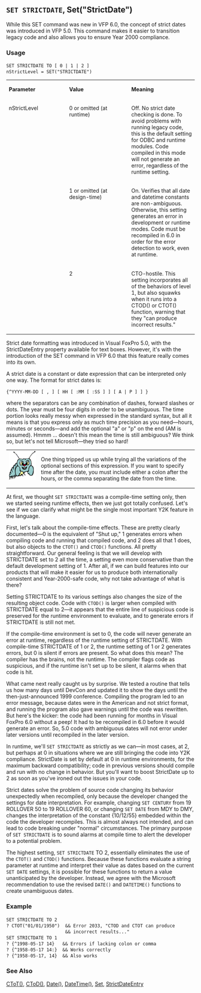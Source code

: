 ## `SET STRICTDATE`, Set("StrictDate")

While this SET command was new in VFP 6.0, the concept of strict dates was introduced in VFP 5.0. This command makes it easier to transition legacy code and also allows you to ensure Year 2000 compliance.

### Usage

```foxpro
SET STRICTDATE TO [ 0 | 1 | 2 ]
nStrictLevel = SET("STRICTDATE")
```
<table>
<tr>
  <td width="32%" valign="top">
  <p><b>Parameter</b></p>
  </td>
  <td width="23%" valign="top">
  <p><b>Value</b></p>
  </td>
  <td width="45%" valign="top">
  <p><b>Meaning</b></p>
  </td>
 </tr>
<tr>
  <td width="32%" rowspan="3" valign="top">
  <p>nStrictLevel</p>
  </td>
  <td width="23%" valign="top">
  <p>0 or omitted (at runtime)</p>
  </td>
  <td width="45%" valign="top">
  <p>Off. No strict date checking is done. To avoid problems with running legacy code, this is the default setting for ODBC and runtime modules. Code compiled in this mode will not generate an error, regardless of the runtime setting.</p>
  </td>
 </tr>
<tr>
  <td width="33%" valign="top">
  <p>1 or omitted (at design-time)</p>
  </td>
  <td width="67%" valign="top">
  <p>On. Verifies that all date and datetime constants are non-ambiguous. Otherwise, this setting generates an error in development or runtime modes. Code must be recompiled in 6.0 in order for the error detection to work, even at runtime.</p>
  </td>
 </tr>
<tr>
  <td width="33%" valign="top">
  <p>2</p>
  </td>
  <td width="67%" valign="top">
  <p>CTO-hostile. This setting incorporates all of the behaviors of level 1, but also squawks when it runs into a CTOD() or CTOT() function, warning that they &quot;can produce incorrect results.&quot;</p>
  </td>
 </tr>
</table>

Strict date formatting was introduced in Visual FoxPro 5.0, with the StrictDateEntry property available for text boxes. However, it's with the introduction of the SET command in VFP 6.0 that this feature really comes into its own.

A strict date is a constant or date expression that can be interpreted only one way. The format for strict dates is:

```foxpro
{^YYYY-MM-DD [ , ] [ HH [ :MM [ :SS ] ] [ A | P ] ] } 
```
where the separators can be any combination of dashes, forward slashes or dots. The year must be four digits in order to be unambiguous. The time portion looks really messy when expressed in the standard syntax, but all it means is that you express only as much time precision as you need&mdash;hours, minutes or seconds&mdash;and add the optional "a" or "p" on the end (AM is assumed). Hmmm ... doesn't this mean the time is still ambiguous? We think so, but let's not tell Microsoft&mdash;they tried so hard!

<table>
<tr>
  <td width="17%" valign="top">
<img width="95" height="78" src="bug.gif">
  </td>
  <td width="83%">
  <p>One thing tripped us up while trying all the variations of the optional sections of this expression. If you want to specify time after the date, you must include either a colon after the hours, or the comma separating the date from the time.</p>
  </td>
 </tr>
</table>

At first, we thought `SET STRICTDATE` was a compile-time setting only, then we started seeing runtime effects, then we just got totally confused. Let's see if we can clarify what might be the single most important Y2K feature in the language.

First, let's talk about the compile-time effects. These are pretty clearly documented&mdash;0 is the equivalent of "Shut up," 1 generates errors when compiling code and running that compiled code, and 2 does all that 1 does, but also objects to the `CTOT()` and `CTOD()` functions. All pretty straightforward. Our general feeling is that we will develop with STRICTDATE set to 2 all the time, a setting even more conservative than the default development setting of 1. After all, if we can build features into our products that will make it easier for us to produce both internationally consistent and Year-2000-safe code, why not take advantage of what is there? 

Setting STRICTDATE to its various settings also changes the size of the resulting object code. Code with `CTOD()` is larger when compiled with STRICTDATE equal to 2&mdash;it appears that the entire line of suspicious code is preserved for the runtime environment to evaluate, and to generate errors if STRICTDATE is still not met.

If the compile-time environment is set to 0, the code will never generate an error at runtime, regardless of the runtime setting of STRICTDATE. With compile-time STRICTDATE of 1 or 2, the runtime setting of 1 or 2 generates errors, but 0 is silent if errors are present. So what does this mean? The compiler has the brains, not the runtime. The compiler flags code as suspicious, and if the runtime isn't set up to be silent, it alarms when that code is hit.

What came next really caught us by surprise. We tested a routine that tells us how many days until DevCon and updated it to show the days until the then-just-announced 1999 conference. Compiling the program led to an error message, because dates were in the American and not strict format, and running the program also gave warnings until the code was rewritten. But here's the kicker: the code had been running for months in Visual FoxPro 6.0 without a peep! It had to be recompiled in 6.0 before it would generate an error. So, 5.0 code with ambiguous dates will not error under later versions until recompiled in the later version.

In runtime, we'll `SET STRICTDATE` as strictly as we can&mdash;in most cases, at 2, but perhaps at 0 in situations where we are still bringing the code into Y2K compliance. StrictDate is set by default at 0 in runtime environments, for the maximum backward compatibility; code in previous versions should compile and run with no change in behavior. But you'll want to boost StrictDate up to 2 as soon as you've ironed out the issues in your code.

Strict dates solve the problem of source code changing its behavior unexpectedly when recompiled, only because the developer changed the settings for date interpretation. For example, changing `SET CENTURY` from 19 ROLLOVER 50 to 19 ROLLOVER 60, or changing `SET DATE` from MDY to DMY, changes the interpretation of the constant \{10/12/55} embedded within the code the developer recompiles. This is almost always not intended, and can lead to code breaking under "normal" circumstances. The primary purpose of `SET STRICTDATE` is to sound alarms at compile time to alert the developer to a potential problem.

The highest setting, `SET STRICTDATE` TO 2, essentially eliminates the use of the `CTOT()` and `CTOD()` functions. Because these functions evaluate a string parameter at runtime and interpret their value as dates based on the current `SET DATE` settings, it is possible for these functions to return a value unanticipated by the developer. Instead, we agree with the Microsoft recommendation to use the revised `DATE()` and `DATETIME()` functions to create unambiguous dates.

### Example

```foxpro
SET STRICTDATE TO 2
? CTOT("01/01/1950")  && Error 2033, "CTOD and CTOT can produce
                      && incorrect results..."
SET STRICTDATE TO 1
? {^1998-05-17 14}   && Errors if lacking colon or comma
? {^1958-05-17 14:}  && Works correctly
? {^1958-05-17, 14}  && Also works
```
### See Also

[CToT()](s4g278.md), [CToD()](s4g007.md), [Date()](s4g031.md), [DateTime()](s4g031.md), [Set](s4g126.md), [StrictDateEntry](s4g685.md)